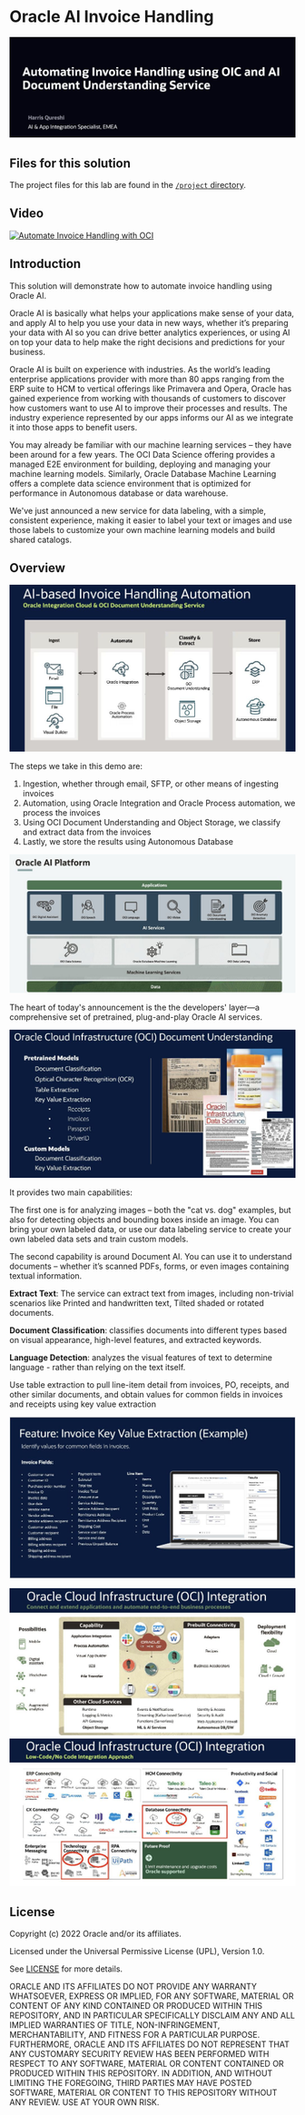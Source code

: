 # Oracle AI Invoice Handling

![](img/0-automating-invoice-handling-1024.jpg)

## Files for this solution

The project files for this lab are found in the [`/project` directory](https://github.com/oracle-devrel/oci-ai-invoice-handling/tree/main/project).

## Video

[![Automate Invoice Handling with OCI](http://img.youtube.com/vi/pjdQzFscOrk/0.jpg)](http://www.youtube.com/watch?v=pjdQzFscOrk "Automate Invoice Handling with OCI")

## Introduction

This solution will demonstrate how to automate invoice handling using Oracle AI.


Oracle AI is basically what helps your applications make sense of your data, and apply AI to help you use your data in new ways, whether it’s preparing your data with AI so you can drive better analytics experiences, or using AI on top your data to help make the right decisions and predictions for your business. 

Oracle AI is built on experience with industries. As the world’s leading enterprise applications provider with more than 80 apps ranging from the ERP suite to HCM to vertical offerings like Primavera and Opera, Oracle has gained experience from working with thousands of customers to discover how customers want to use AI to improve their processes and results. The industry experience represented by our apps informs our AI as we integrate it into those apps to benefit users.

You may already be familiar with our machine learning services – they have been around for a few years. The OCI Data Science offering provides a managed E2E environment for building, deploying and managing your machine learning models. Similarly, Oracle Database Machine Learning offers a complete data science environment that is optimized for performance in Autonomous database or data warehouse. 

We've just announced a new service for data labeling, with a simple, consistent experience, making it easier to label your text or images and use those labels to customize your own machine learning models and build shared catalogs. 

## Overview


![](img/1-ai-based-invoice-handling-1024.jpg)

The steps we take in this demo are:

1. Ingestion, whether through email, SFTP, or other means of ingesting invoices
2. Automation, using Oracle Integration and Oracle Process automation, we process the invoices
3. Using OCI Document Understanding and Object Storage, we classify and extract data from the invoices
4. Lastly, we store the results using Autonomous Database

![](img/2-oracle-ai-platform-1024.jpg)

The heart of today's announcement is the the developers' layer—a comprehensive set of pretrained, plug-and-play Oracle AI services. 

![](img/3-oci-document-understanding-1024.jpg)

It provides two main capabilities: 

The first one is for analyzing images – both the "cat vs. dog" examples, but also for detecting objects and bounding boxes inside an image. You can bring your own labeled data, or use our data labeling service to create your own labeled data sets and train custom models. 

The second capability is around Document AI. You can use it to understand documents – whether it’s scanned PDFs, forms, or even images containing textual information. 

**Extract Text**: The service can extract text from images, including non-trivial scenarios like Printed and handwritten text, Tilted shaded or rotated documents.

**Document Classification**: classifies documents into different types based on visual appearance, high-level features, and extracted keywords. 

**Language Detection**: analyzes the visual features of text to determine language - rather than relying on the text itself.

Use table extraction to pull line-item detail from invoices, PO, receipts, and other similar documents, and obtain values for common fields in invoices and receipts using key value extraction

![](img/4-invoice-key-value-extraction-1024.jpg)

![](img/5-oci-integration-2-1024.jpg)
![](img/6-oci-integration-1024.jpg)

## License

Copyright (c) 2022 Oracle and/or its affiliates.

Licensed under the Universal Permissive License (UPL), Version 1.0.

See [LICENSE](LICENSE) for more details.

ORACLE AND ITS AFFILIATES DO NOT PROVIDE ANY WARRANTY WHATSOEVER, EXPRESS OR IMPLIED, FOR ANY SOFTWARE, MATERIAL OR CONTENT OF ANY KIND CONTAINED OR PRODUCED WITHIN THIS REPOSITORY, AND IN PARTICULAR SPECIFICALLY DISCLAIM ANY AND ALL IMPLIED WARRANTIES OF TITLE, NON-INFRINGEMENT, MERCHANTABILITY, AND FITNESS FOR A PARTICULAR PURPOSE.  FURTHERMORE, ORACLE AND ITS AFFILIATES DO NOT REPRESENT THAT ANY CUSTOMARY SECURITY REVIEW HAS BEEN PERFORMED WITH RESPECT TO ANY SOFTWARE, MATERIAL OR CONTENT CONTAINED OR PRODUCED WITHIN THIS REPOSITORY. IN ADDITION, AND WITHOUT LIMITING THE FOREGOING, THIRD PARTIES MAY HAVE POSTED SOFTWARE, MATERIAL OR CONTENT TO THIS REPOSITORY WITHOUT ANY REVIEW. USE AT YOUR OWN RISK. 
